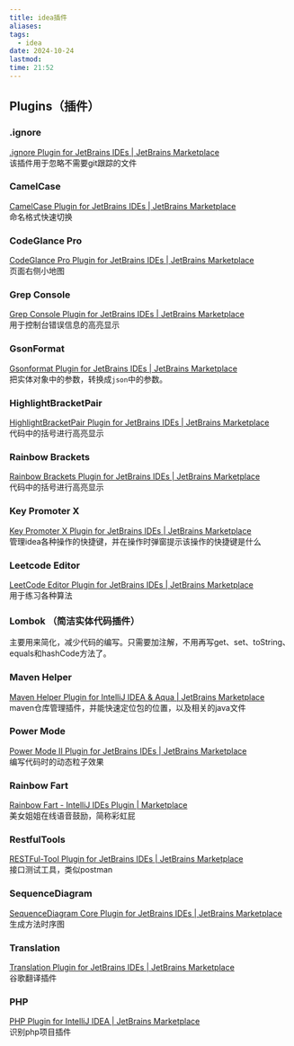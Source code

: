 ```yaml
---
title: idea插件
aliases: 
tags:
  - idea
date: 2024-10-24
lastmod: 
time: 21:52
---
```

## Plugins（插件）
### .ignore
[.ignore Plugin for JetBrains IDEs | JetBrains Marketplace](https://plugins.jetbrains.com/plugin/7495--ignore)  
该插件用于忽略不需要git跟踪的文件
### CamelCase
[CamelCase Plugin for JetBrains IDEs | JetBrains Marketplace](https://plugins.jetbrains.com/plugin/7160-camelcase)  
命名格式快速切换
### CodeGlance Pro
[CodeGlance Pro Plugin for JetBrains IDEs | JetBrains Marketplace](https://plugins.jetbrains.com/plugin/18824-codeglance-pro)  
页面右侧小地图
### Grep Console
[Grep Console Plugin for JetBrains IDEs | JetBrains Marketplace](https://plugins.jetbrains.com/plugin/7125-grep-console)  
用于控制台错误信息的高亮显示
### GsonFormat
[Gsonformat Plugin for JetBrains IDEs | JetBrains Marketplace](https://plugins.jetbrains.com/plugin/20094-gsonformat)  
把实体对象中的参数，转换成`json`中的参数。
### HighlightBracketPair
[HighlightBracketPair Plugin for JetBrains IDEs | JetBrains Marketplace](https://plugins.jetbrains.com/plugin/17320-highlightbracketpair)  
代码中的括号进行高亮显示
### Rainbow Brackets
[Rainbow Brackets Plugin for JetBrains IDEs | JetBrains Marketplace](https://plugins.jetbrains.com/plugin/10080-rainbow-brackets)  
代码中的括号进行高亮显示
### Key Promoter X
[Key Promoter X Plugin for JetBrains IDEs | JetBrains Marketplace](https://plugins.jetbrains.com/plugin/9792-key-promoter-x)  
管理idea各种操作的快捷键，并在操作时弹窗提示该操作的快捷键是什么
### Leetcode Editor
[LeetCode Editor Plugin for JetBrains IDEs | JetBrains Marketplace](https://plugins.jetbrains.com/plugin/12132-leetcode-editor)  
用于练习各种算法
### Lombok （简洁实体代码插件）
主要用来简化，减少代码的编写。只需要加注解，不用再写get、set、toString、equals和hashCode方法了。
### Maven Helper
[Maven Helper Plugin for IntelliJ IDEA & Aqua | JetBrains Marketplace](https://plugins.jetbrains.com/plugin/7179-maven-helper)  
maven仓库管理插件，并能快速定位包的位置，以及相关的java文件
### Power Mode
[Power Mode II Plugin for JetBrains IDEs | JetBrains Marketplace](https://plugins.jetbrains.com/plugin/8251-power-mode-ii)  
编写代码时的动态粒子效果
### Rainbow Fart
[Rainbow Fart - IntelliJ IDEs Plugin | Marketplace](https://plugins.jetbrains.com/plugin/14543-rainbow-fart)  
美女姐姐在线语音鼓励，简称彩虹屁
### RestfulTools
[RESTFul-Tool Plugin for JetBrains IDEs | JetBrains Marketplace](https://plugins.jetbrains.com/plugin/14280-restful-tool)  
接口测试工具，类似postman
### SequenceDiagram
[SequenceDiagram Core Plugin for JetBrains IDEs | JetBrains Marketplace](https://plugins.jetbrains.com/plugin/8286-sequencediagram-core)  
生成方法时序图
### Translation
[Translation Plugin for JetBrains IDEs | JetBrains Marketplace](https://plugins.jetbrains.com/plugin/8579-translation)  
谷歌翻译插件
### PHP
[PHP Plugin for IntelliJ IDEA | JetBrains Marketplace](https://plugins.jetbrains.com/plugin/6610-php)  
识别php项目插件